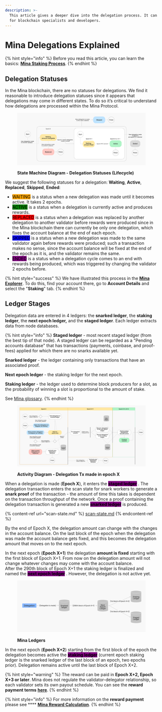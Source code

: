 ```yaml
---
description: >-
  This article gives a deeper dive into the delegation process. It can be useful
  for blockchain specialists and developers.
---
```


# Mina Delegations Explained

{% hint style="info" %}
Before you read this article, you can learn the basics: [**Mina Staking Process**](https://docs.staketab.com/academy/mina/mina-delegations-beginners).
{% endhint %}

## Delegation Statuses <a href="#delegation-statuses-explained" id="delegation-statuses-explained"></a>

In the Mina blockchain, there are no statuses for delegations. We find it reasonable to introduce delegation statuses since it appears that delegations may come in different states. To do so it’s critical to understand how delegations are processed within the Mina Protocol.

<figure><img src="../../.gitbook/assets/SMD Delegation Lifecycle.png" alt=""><figcaption><p><strong>State Machine Diagram - Delegation Statuses (Lifecycle)</strong></p></figcaption></figure>

We suggest the following statuses for a delegation: **Waiting**, **Active**, **Replaced**, **Skipped**, **Ended**:

* &#x20;<mark style="background-color:orange;">WAITING</mark> is a status when a new delegation was made until it becomes active. It takes 2 epochs.
* &#x20;<mark style="background-color:green;">ACTIVE</mark> is a status when a delegation is currently active and produces rewards.
* &#x20;<mark style="background-color:red;">REPLACED</mark> is a status when a delegation was replaced by another delegation to another validator before rewards were produced since in the Mina blockchain there can currently be only one delegation, which fixes the account balance at the end of each epoch.
* &#x20;<mark style="background-color:blue;">SKIPPED</mark> is a status when a new delegation was made to the same validator again before rewards were produced; such a transaction makes no sense, since the account balance will be fixed at the end of the epoch as it is, and the validator remains the same.
* &#x20;<mark style="background-color:purple;">ENDED</mark> is a status when a delegation cycle comes to an end with rewards being produced, which was triggered by changing the validator 2 epochs before.

{% hint style="success" %}
We have illustrated this process in the [**Mina Explorer**](https://mina.staketab.com/). To do this, find your account there, go to **Account Details** and select the "**Staking**" tab.
{% endhint %}

## Ledger Stages <a href="#delegation-ledgers" id="delegation-ledgers"></a>

Delegation data are entered in 4 ledgers: the **snarked ledger**, the **staking ledger**, the **next epoch ledger,** and the **staged ledger**. Each ledger extracts data from node databases.

{% hint style="info" %}
**Staged ledger** - most recent staged ledger (from the best tip of that node). A staged ledger can be regarded as a "Pending accounts database" that has transactions (payments, coinbase, and proof-fees) applied for which there are no snarks available yet.

**Snarked ledger** - the ledger containing only transactions that have an associated proof.

**Next epoch ledger** - the staking ledger for the next epoch.

**Staking ledger** - the ledger used to determine block producers for a slot, as the probability of winning a slot is proportional to the amount of stake.

See [Mina glossary](mina-glossary.md).
{% endhint %}

<figure><img src="../../.gitbook/assets/AD Delegation Lifecycle.png" alt=""><figcaption><p><strong>Activity Diagram - Delegation Tx made in epoch X</strong></p></figcaption></figure>

When a delegation is made (**Epoch X**), it enters the <mark style="background-color:purple;"></mark> <mark style="background-color:purple;"></mark><mark style="background-color:purple;">**staged ledger**</mark> <mark style="background-color:purple;"></mark><mark style="background-color:purple;"></mark> . The delegation transaction enters the scan state for snark workers to generate a **snark proof** of the transaction - the amount of time this takes is dependent on the transaction throughput of the network. Once a proof containing the delegation transaction is generated a new <mark style="background-color:purple;"></mark> <mark style="background-color:purple;"></mark><mark style="background-color:purple;">**snarked ledger**</mark> <mark style="background-color:purple;"></mark><mark style="background-color:purple;"></mark> is produced.&#x20;

{% content-ref url="scan-state.md" %}
[scan-state.md](scan-state.md)
{% endcontent-ref %}

By the end of Epoch X, the delegation amount can change with the changes in the account balance. On the last block of the epoch when the delegation was made the account balance gets fixed, and this becomes the delegation amount that moves on to the next epoch.

In the next epoch (**Epoch X+1**) the delegation **amount is fixed** starting with the first block of Epoch X+1. From now on the delegation amount will not change whatever changes may come with the account balance. \
After the 290th block of Epoch X+1 the staking ledger is finalized and named the <mark style="background-color:purple;"></mark> <mark style="background-color:purple;"></mark><mark style="background-color:purple;">**next epoch ledger**</mark> <mark style="background-color:purple;"></mark><mark style="background-color:purple;"></mark> . However, the delegation is not active yet.

<figure><img src="../../.gitbook/assets/Ledgers.png" alt=""><figcaption><p><strong>Mina Ledgers</strong></p></figcaption></figure>

In the next epoch (**Epoch X+2**) starting from the first block of the epoch the delegation becomes active the <mark style="background-color:purple;">**staking ledger**</mark> (current epoch staking ledger is the snarked ledger of the last block of an epoch, two epochs prior). Delegation remains active until the last block of Epoch X+2.

{% hint style="warning" %}
The reward can be paid in **Epoch X+2, Epoch X+3 or later**. Mina does not regulate the validator-delegator relationship, so each validator sets its own payout schedule. You can see the **reward payment terms** [**here**](https://mina.staketab.com/mainnet/validators/terms?epoch=35\&isFullyUnlocked=false\&isNotAnonymous=true\&isVerifOnly=false\&isWithFee=true\&orderBy=DESC\&page=0\&searchStr=\&size=100\&sortBy=amount\_staked\&stake=1000\&type=active).
{% endhint %}

{% hint style="info" %}
For more information on the **reward payment** please see **** [**Mina Reward Calculation**](https://docs.staketab.com/academy/mina/mina-reward-calculation).
{% endhint %}
